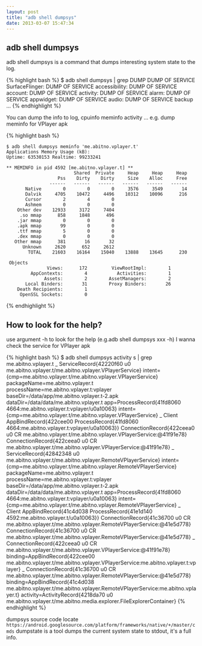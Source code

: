 ```yaml
---
layout: post
title: "adb shell dumpsys"
date: 2013-03-07 15:47:34
---
```


## adb shell dumpsys

adb shell dumpsys is a command that dumps interesting system state to the log.

{% highlight bash %}
\$ adb shell dumpsys | grep DUMP
DUMP OF SERVICE SurfaceFlinger:
DUMP OF SERVICE accessibility:
DUMP OF SERVICE account:
DUMP OF SERVICE activity:
DUMP OF SERVICE alarm:
DUMP OF SERVICE appwidget:
DUMP OF SERVICE audio:
DUMP OF SERVICE backup
...
{% endhighlight %}

You can dump the info to log, cpuinfo meminfo activity …
e.g. dump meminfo for VPlayer apk

{% highlight bash %}

    $ adb shell dumpsys meminfo 'me.abitno.vplayer.t'
    Applications Memory Usage (kB):
    Uptime: 63530153 Realtime: 99233241

    ** MEMINFO in pid 4592 [me.abitno.vplayer.t] **
                             Shared  Private     Heap     Heap     Heap
                       Pss    Dirty    Dirty     Size    Alloc     Free
                    ------   ------   ------   ------   ------   ------
           Native        0        0        0     3576     3549       14
           Dalvik     4705    10472     4496    10312    10096      216
           Cursor        2        4        0
           Ashmem        0        0        0
        Other dev    12933     3172     7404
         .so mmap      858     1848      496
        .jar mmap        0        0        0
        .apk mmap       99        0        0
        .ttf mmap        5        0        0
        .dex mmap        0        0        0
       Other mmap      381       16       32
          Unknown     2620      652     2612
            TOTAL    21603    16164    15040    13888    13645      230

     Objects
                   Views:      172         ViewRootImpl:        1
             AppContexts:        4           Activities:        1
                  Assets:        2        AssetManagers:        2
           Local Binders:       31        Proxy Binders:       26
        Death Recipients:        1
         OpenSSL Sockets:        0

{% endhighlight %}

## How to look for the help?

use argument -h to look for the help (e.g.adb shell dumpsys xxx -h)
I wanna check the service for VPlayer apk

{% highlight  bash %}
\$ adb shell dumpsys activity s | grep me.abitno.vplayer.t
_ ServiceRecord{42220f60 u0 me.abitno.vplayer.t/me.abitno.vplayer.VPlayerService}
intent={cmp=me.abitno.vplayer.t/me.abitno.vplayer.VPlayerService}
packageName=me.abitno.vplayer.t
processName=me.abitno.vplayer.t:vplayer
baseDir=/data/app/me.abitno.vplayer.t-2.apk
dataDir=/data/data/me.abitno.vplayer.t
app=ProcessRecord{41fd8060 4664:me.abitno.vplayer.t:vplayer/u0a10063}
intent={cmp=me.abitno.vplayer.t/me.abitno.vplayer.VPlayerService}
_ Client AppBindRecord{422cee00 ProcessRecord{41fd8060 4664:me.abitno.vplayer.t:vplayer/u0a10063}}
ConnectionRecord{422ceea0 u0 CR me.abitno.vplayer.t/me.abitno.vplayer.VPlayerService:@41f91e78}
ConnectionRecord{422ceea0 u0 CR me.abitno.vplayer.t/me.abitno.vplayer.VPlayerService:@41f91e78}
_ ServiceRecord{42842348 u0 me.abitno.vplayer.t/me.abitno.vplayer.RemoteVPlayerService}
intent={cmp=me.abitno.vplayer.t/me.abitno.vplayer.RemoteVPlayerService}
packageName=me.abitno.vplayer.t
processName=me.abitno.vplayer.t:vplayer
baseDir=/data/app/me.abitno.vplayer.t-2.apk
dataDir=/data/data/me.abitno.vplayer.t
app=ProcessRecord{41fd8060 4664:me.abitno.vplayer.t:vplayer/u0a10063}
intent={cmp=me.abitno.vplayer.t/me.abitno.vplayer.RemoteVPlayerService}
_ Client AppBindRecord{41c4d038 ProcessRecord{41e1d140 4592:me.abitno.vplayer.t/u0a10063}}
ConnectionRecord{41c36700 u0 CR me.abitno.vplayer.t/me.abitno.vplayer.RemoteVPlayerService:@41e5d778}
ConnectionRecord{41c36700 u0 CR me.abitno.vplayer.t/me.abitno.vplayer.RemoteVPlayerService:@41e5d778}
_ ConnectionRecord{422ceea0 u0 CR me.abitno.vplayer.t/me.abitno.vplayer.VPlayerService:@41f91e78}
binding=AppBindRecord{422cee00 me.abitno.vplayer.t/me.abitno.vplayer.VPlayerService:me.abitno.vplayer.t:vplayer}
_ ConnectionRecord{41c36700 u0 CR me.abitno.vplayer.t/me.abitno.vplayer.RemoteVPlayerService:@41e5d778}
binding=AppBindRecord{41c4d038 me.abitno.vplayer.t/me.abitno.vplayer.RemoteVPlayerService:me.abitno.vplayer.t}
activity=ActivityRecord{4218da70 u0 me.abitno.vplayer.t/me.abitno.media.explorer.FileExplorerContainer}
{% endhighlight %}

dumpsys source code locate `https://android.googlesource.com/platform/frameworks/native/+/master/cmds`
dumpstate is a tool dumps the current system state to stdout, it's a full info.
